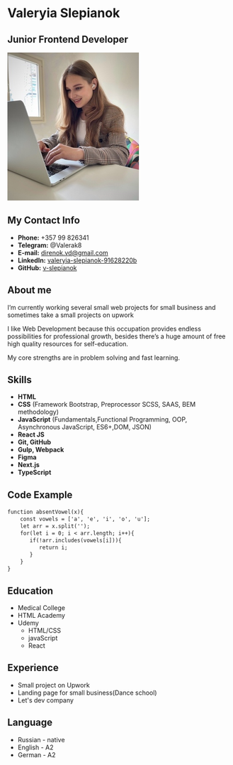 # Valeryia Slepianok

## Junior Frontend Developer

![me](img/photo.jpg "Me")

##  My Contact Info
- **Phone:** +357 99 826341 
- **Telegram:** @Valerak8
- **E-mail:** direnok.vd@gmail.com
- **LinkedIn:** [valeryia-slepianok-91628220b](https://www.linkedin.com/in/valeryia-slepianok-91628220b/)
- **GitHub:** [v-slepianok](https://github.com/v-slepianok)


## About me
I’m currently working several small web projects for small business and sometimes take a small projects on upwork

I like Web Development because this occupation provides endless possibilities for professional growth,
besides there’s a huge amount of free high quality resources for self-education.

My core strengths are in problem solving and fast learning.


## Skills
* **HTML**
* **CSS** (Framework Bootstrap, Preprocessor SCSS, SAAS, BEM methodology)
* **JavaScript** (Fundamentals,Functional Programming, OOP, Asynchronous JavaScript, ES6+,DOM, JSON)
* **React JS**
* **Git, GitHub**
* **Gulp, Webpack**
* **Figma** 
* **Next.js** 
* **TypeScript**

## Code Example
```
function absentVowel(x){
    const vowels = ['a', 'e', 'i', 'o', 'u'];
    let arr = x.split('');
    for(let i = 0; i < arr.length; i++){
       if(!arr.includes(vowels[i])){
          return i;
       }
    }
}
```

## Education
* Medical College
* HTML Academy
* Udemy
    * HTML/CSS
    * javaScript
    * React

## Experience
* Small project on Upwork
* Landing page for small business(Dance school)
* Let's dev company

## Language 
* Russian - native
* English - A2
* German - A2
